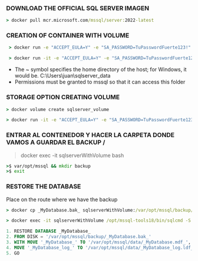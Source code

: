 ### DOWNLOAD THE OFFICIAL SQL SERVER IMAGEN
```cmd
> docker pull mcr.microsoft.com/mssql/server:2022-latest
```

### CREATION OF CONTAINER WITH VOLUME
```cmd
 > docker run -e "ACCEPT_EULA=Y" -e "SA_PASSWORD=TuPasswordFuerte123!" -p 1433:1433 --name sqlserverWithVolume -v ~/sqlserver_data:/var/opt/mssql -d mcr.microsoft.com/mssql/server:2022-latest
```

```cmd
 > docker run -it -e "ACCEPT_EULA=Y" -e "SA_PASSWORD=TuPasswordFuerte123!" -p 1433:1433 --name sqlserverWithVolume -v ~/sqlserver_data:/var/opt/mssql -d mcr.microsoft.com/mssql/server:2022-latest
```

* The ~ symbol specifies the home directory of the host; for Windows, it would be. 
C:\Users\juan\sqlserver_data
* Permissions must be granted to mssql so that it can access this folder

### STORAGE OPTION CREATING VOLUME
```cmd
> docker volume create sqlserver_volume
```

```cmd
> docker run -it -e "ACCEPT_EULA=Y" -e "SA_PASSWORD=TuPasswordFuerte123!" -p 1433:1433 --name sqlserverWithVolume -v sqlserver_volume:/var/opt/mssql -d mcr.microsoft.com/mssql/server:2022-latest
```

### ENTRAR AL CONTENEDOR Y HACER LA CARPETA DONDE VAMOS A GUARDAR EL BACKUP / 

> docker exec -it sqlserverWithVolume bash
```cmd
>$ var/opt/mssql && mkdir backup
>$ exit
```

### RESTORE THE DATABASE 

Place on the route where we have the backup

```cmd
> docker cp _MyDatabase.bak_ sqlserverWithVolume:/var/opt/mssql/backup/MyDatabase.bak_ 
```

```cmd
> docker exec -it sqlserverWithVolume /opt/mssql-tools18/bin/sqlcmd -S localhost -U sa -P YourPasswordFuerte123! -C
```

```SQL
1. RESTORE DATABASE _MyDatabase_
2. FROM DISK = '/var/opt/mssql/backup/_MyDatabase.bak_'
3. WITH MOVE '_MyDatabase_' TO '/var/opt/mssql/data/_MyDatabase.mdf_',
4. MOVE '_MyDatabase_log_' TO '/var/opt/mssql/data/_MyDatabase_log.ldf_';
5. GO
```